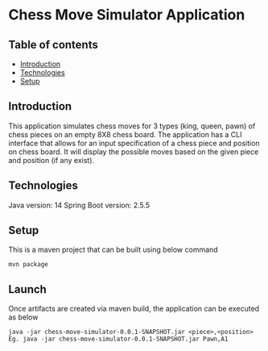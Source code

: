 # Chess Move Simulator Application 

## Table of contents
* [Introduction](#introduction)
* [Technologies](#technologies)
* [Setup](#setup)

## Introduction
This application simulates chess moves for 3 types (king, queen, pawn) of chess pieces on an empty 8X8 chess board. The application has a CLI interface that allows for an input specification of a chess piece and position on chess board. It will display the possible moves based on the given piece and position (if any exist). 

## Technologies
Java version: 14
Spring Boot version: 2.5.5

## Setup
This is a maven project that can be built using below command 
```
mvn package
```

## Launch 
Once artifacts are created via maven build, the application can be executed as below 
```
java -jar chess-move-simulator-0.0.1-SNAPSHOT.jar <piece>,<position>
Eg. java -jar chess-move-simulator-0.0.1-SNAPSHOT.jar Pawn,A1
```
